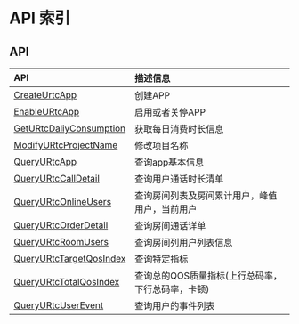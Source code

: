 # API 索引



## API

| API | 描述信息 |
|:---|:---|
|[CreateUrtcApp](api/urtc-api/create_urtc_app)|创建APP|
|[EnableURtcApp](api/urtc-api/enable_urtc_app)|启用或者关停APP|
|[GetURtcDaliyConsumption](api/urtc-api/get_urtc_daliy_consumption)|获取每日消费时长信息|
|[ModifyURtcProjectName](api/urtc-api/modify_urtc_project_name)|修改项目名称|
|[QueryURtcApp](api/urtc-api/query_urtc_app)|查询app基本信息|
|[QueryURtcCallDetail](api/urtc-api/query_urtc_call_detail)|查询用户通话时长清单|
|[QueryURtcOnlineUsers](api/urtc-api/query_urtc_online_users)|查询房间列表及房间累计用户，峰值用户，当前用户|
|[QueryURtcOrderDetail](api/urtc-api/query_urtc_order_detail)|查询房间通话详单|
|[QueryURtcRoomUsers](api/urtc-api/query_urtc_room_users)|查询房间列用户列表信息|
|[QueryURtcTargetQosIndex](api/urtc-api/query_urtc_target_qos_index)|查询特定指标|
|[QueryURtcTotalQosIndex](api/urtc-api/query_urtc_total_qos_index)|查询总的QOS质量指标(上行总码率，下行总码率，卡顿)|
|[QueryURtcUserEvent](api/urtc-api/query_urtc_user_event)|查询用户的事件列表|



